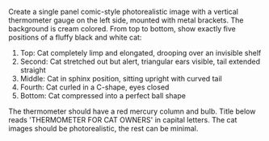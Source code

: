 Create a single panel comic-style photorealistic  image with a vertical thermometer gauge on the left side, mounted with metal brackets. The background is cream colored. From top to bottom, show exactly five positions of a fluffy black and white cat:
1. Top: Cat completely limp and elongated, drooping over an invisible shelf
2. Second: Cat stretched out but alert, triangular ears visible, tail extended straight
3. Middle: Cat in sphinx position, sitting upright with curved tail
4. Fourth: Cat curled in a C-shape, eyes closed
5. Bottom: Cat compressed into a perfect ball shape

The thermometer should have a red mercury column and bulb. Title below reads 'THERMOMETER FOR CAT OWNERS' in capital letters. The cat images should be photorealistic, the rest can be minimal.